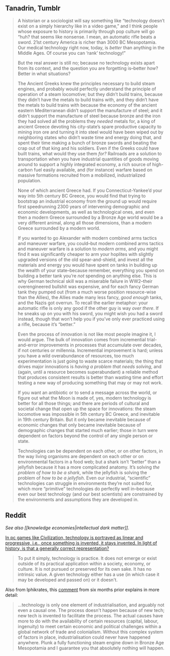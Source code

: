 ## Tanadrin, Tumblr

> A historian or a sociologist will say something like “technology doesn’t exist on a simply hierarchy like in a video game,” and I think people whose exposure to history is primarily through pop culture will go “huh? that seems like nonsense. I mean, an automatic rifle beats a sword. 21st century America is richer than 3000 BC Mesopotamia. Our medical technology right now, today, is _better_ than anything in the Middle Ages. Of course you can ‘rank’ technology!”
> 
> But the real answer is still no; because no technology exists apart from its context, and the question you are forgetting is–better _how_? Better in what situations?
> 
> The Ancient Greeks knew the principles necessary to build steam engines, and probably would perfectly understand the principle of operation of a steam locomotive; but they didn’t build trains, because they didn’t have the metals to build trains with, and they didn’t have the metals to build trains with because the economy of the ancient eastern Mediterranean didn’t support the manufacture of steel; and it didn’t support the manufacture of steel because bronze and the iron they had solved all the problems they _needed_ metals for, a king of ancient Greece devoting his city-state’s spare productive capacity to mining iron ore and turning it into steel would have been wiped out by neighboring states who didn’t waste time and energy doing that, and spent their time making a bunch of bronze swords and beating the crap out of that king and his soldiers. Even if the Greeks could have built trains, what would they use them _for?_ Railroads are a solution to transportation when you have industrial quantities of goods moving around to support a highly integrated economy, a rich source of high-carbon fuel easily available, and (for instance) warfare based on massive formations recruited from a mobilized, industrialized population.
> 
> None of which ancient Greece had. If you Connecticut-Yankee’d your way into 5th century BC Greece, you would find that trying to bootstrap an industrial economy from the ground up would require first speedrunning 2300 years of intervening demographic and economic developments, as well as technological ones, and even then a modern Greece surrounded by a Bronze Age world would be a very different animal, along all those dimensions, than a modern Greece surrounded by a modern world.
> 
> If you wanted to go Alexander with modern combined arms tactics and maneuver warfare, you could–but modern combined arms tactics and maneuver warfare is a solution to _modern arms_, and you might find it was significantly cheaper to arm your hoplites with slightly upgraded versions of the old spear-and-shield, and invest all the materials and energy you would have spent on tanks in building up the wealth of your state–because remember, everything you spend on building a better tank you’re _not_ spending on anything else. This is why German technical skill was a miserable failure in WW2–their overengineered bullshit was expensive, and for each fancy German tank they pumped out (from a much worse position resource-wise than the Allies), the Allies made many less fancy, _good enough_ tanks, and the Nazis got overrun. To recall the earlier metaphor: your automatic rifle is only any good if the other guy is way _over there_. If he sneaks up on you with his sword, you might wish you had a sword instead, though that won’t help you if you’ve only ever practiced using a rifle, because it’s “better.”  
> 
> Even the process of innovation is not like most people imagine it, I would argue. The bulk of innovation comes from incremential trial-and-error improvements in processes that accumulate over decades, if not centuries or millennia. Incremential improvement is hard; unless you have a wild overabundance of resources, too much experimentation is just going to waste scarce materials; the thing that drives major innovations is _having a problem that needs solving_, and (again, until a resource becomes superabundant) a reliable method that produces consistent results is better than wasting time and effort testing a new way of producing something that may or may not work.
> 
> If you want an antibiotic or to send a message across the world, or figure out what the Moon is made of, yes, modern technology is better for all those things; and there are periods of cultural and societal change that open up the space for innovations: the steam locomotive was impossible in 5th century BC Greece, and inevitable in 19th century Britain. But it only became inevitable because of economic changes that only became inevitable because of demographic changes that started much earlier; those in turn were dependent on factors beyond the control of any single person or state.
> 
> Technologies can be dependent on each other, or on other factors, in the way living organisms are dependent on each other or on environmental factors in a food web; but a shark isn’t “better” than a jellyfish because it has a more complicated anatomy. It’s solving _the problem of how to be a shark_, while the jellyfish is solving the problem of _how to be a jellyfish_. Even our industrial, “scientific” technologies can struggle in environments they’re not suited for, which more “primitive” technologies do perfectly well in–because even our best technology (and our best scientists) are constrained by the environments and assumptions they are developed in.

## Reddit
_See also [[knowledge economies|intellectual dark matter]]._

[In pc games like Civilization, technology is portrayed as linear and progressive, i.e., once something is invented, it stays invented. In light of history, is that a generally correct representation?](https://old.reddit.com/r/AskHistorians/comments/sd0f30/in_pc_games_like_civilization_technology_is/)  

> To put it simply, technology is practice. It does not emerge or exist outside of its practical application within a society, economy, or culture. It is not pursued or preserved for its own sake. It has no intrinsic value. A given technology either has a use (in which case it may be developed and passed on) or it doesn't.

Also from Iphikrates, this [comment](https://old.reddit.com/r/AskHistorians/comments/p1oj44/someone_on_an_ask_reddit_thread_claimed_research/h8f4jfa/) from six months prior explains in more detail:

> ...technology is only one element of industrialisation, and arguably not even a causal one. The process doesn't happen because of new tech; new tech is invented to facilitate the process. The actual causes have more to do with the availability of certain resources (capital, labour, ingenuity) to meet certain economic and political challenges within a global network of trade and colonialism. Without this complex system of factors in place, industrialisation could never have happened anywhere. Plunk a fully functioning steam engine down in Bronze Age Mesopotamia and I guarantee you that absolutely nothing will happen.
